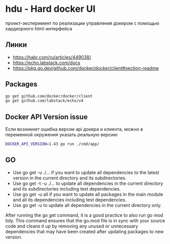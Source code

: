 # hdu - Hard docker UI

проект-эксперимент по реализации управления докером с помощью хардкорного html-интерфейса

## Линки

- https://habr.com/ru/articles/449038/
- https://echo.labstack.com/docs
- https://pkg.go.dev/github.com/docker/docker/client#section-readme

## Packages

```bash
go get github.com/docker/docker/client
go get github.com/labstack/echo/v4
```

## Docker API Version issue

Если возникнет ошибка версии api докера и клиента, можно в переменной окружения указать реальную версию

```bash
DOCKER_API_VERSION=1.43 go run ./cmd/app/
```

## GO

- Use go get -u ./... if you want to update all dependencies to the latest version in the current directory and its subdirectories.
- Use go get -t -u ./... to update all dependencies in the current directory and its subdirectories including test dependencies.
- Use go get -u all if you want to update all packages in the main module and all its dependencies including test dependencies.
- Use go get -u to update all dependencies in the current directory only.

After running the go get command, it is a good practice to also run go mod tidy. This command ensures that the go.mod file is in sync with your source code and cleans it up by removing any unused or unnecessary dependencies that may have been created after updating packages to new version.
